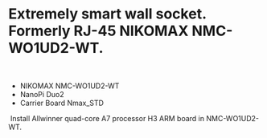 
# Extremely smart wall socket. Formerly RJ-45 NIKOMAX NMC-WO1UD2-WT.
​
- NIKOMAX NMC-WO1UD2-WT
​
- NanoPi Duo2
​
- Carrier Board Nmax_STD

​
Install Allwinner quad-core A7 processor H3 ARM board in NMC-WO1UD2-WT.
​
